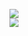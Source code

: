 [![](https://img.shields.io/badge/Made%20With-Github%20Spray-lightgrey.svg?style=for-the-badge&logo=github)](https://github.com/Annihil/github-spray#1880)  
[![](https://i.imgur.com/2DrTn0Z.gif)](https://github.com/Annihil/github-spray)